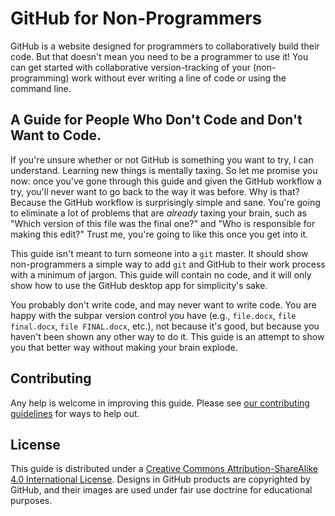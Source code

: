 # GitHub for Non-Programmers

GitHub is a website designed for programmers to collaboratively build their code. But that doesn't mean you need to be a programmer to use it! You can get started with collaborative version-tracking of your (non-programming) work without ever writing a line of code or using the command line.

## A Guide for People Who Don't Code and Don't Want to Code.

If you're unsure whether or not GitHub is something you want to try, I can understand. Learning new things is mentally taxing. So let me promise you now: once you've gone through this guide and given the GitHub workflow a try, you'll never want to go back to the way it was before. Why is that? Because the GitHub workflow is surprisingly simple and sane. You're going to eliminate a lot of problems that are *already* taxing your brain, such as "Which version of this file was the final one?" and "Who is responsible for making this edit?" Trust me, you're going to like this once you get into it.

This guide isn't meant to turn someone into a `git` master. It should show non-programmers a simple way to add `git` and GitHub to their work process with a minimum of jargon. This guide will contain no code, and it will only show how to use the GitHub desktop app for simplicity's sake.

You probably don't write code, and may never want to write code. You are happy with the subpar version control you have (e.g., `file.docx`, `file final.docx`, `file FINAL.docx`, etc.), not because it's good, but because you haven't been shown any other way to do it. This guide is an attempt to show you that better way without making your brain explode.

## Contributing

Any help is welcome in improving this guide. Please see [our contributing guidelines](CONTRIBUTING.html) for ways to help out.

## License

This guide is distributed under a [Creative Commons Attribution-ShareAlike 4.0 International License](https://creativecommons.org/licenses/by-sa/4.0/). Designs in GitHub products are copyrighted by GitHub, and their images are used under fair use doctrine for educational purposes.

